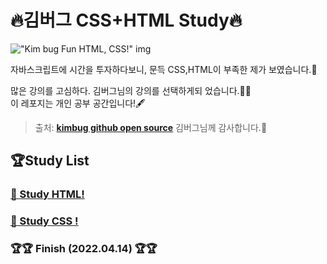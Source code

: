 # 🔥김버그 CSS+HTML Study🔥

!["Kim bug Fun HTML, CSS!" img](https://grm-project-template-bucket.s3.ap-northeast-2.amazonaws.com/lecture/lec_abnek_1589965849144/coverImage.jpg?_=1590480955473)

자바스크립트에 시간을 투자하다보니, 문득 CSS,HTML이 부족한 제가 보였습니다.🤨

많은 강의를 고심하다. 김버그님의 강의를 선택하게되 었습니다.🙏🏻  
이 레포지는 개인 공부 공간입니다!🖋

> 출처: [**kimbug github open source**](https://github.com/rohjs) 김버그님께 감사합니다.🙌

## 🏆Study List

### [ 🥇 Study HTML! ](https://github.com/Y00NMIN/Kimbug-CSS-HTML/blob/main/Markdown/HTML.md)

### [ 🥇 Study CSS ! ](https://github.com/Y00NMIN/Kimbug-CSS-HTML/blob/main/Markdown/CSS.md)

### 🏆🏆 Finish (2022.04.14) 🏆🏆
